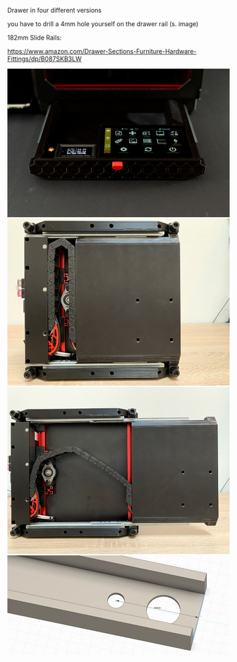 Drawer in four different versions


you have to drill a 4mm hole yourself on the drawer rail (s. image)

182mm Slide Rails:

https://www.amazon.com/Drawer-Sections-Furniture-Hardware-Fittings/dp/B087SKB3LW

![Image 1](Images/1.jpg)
![Image 2](Images/2.jpg)
![Image 3](Images/3.jpg)
![Image 4](Images/4.jpg)
